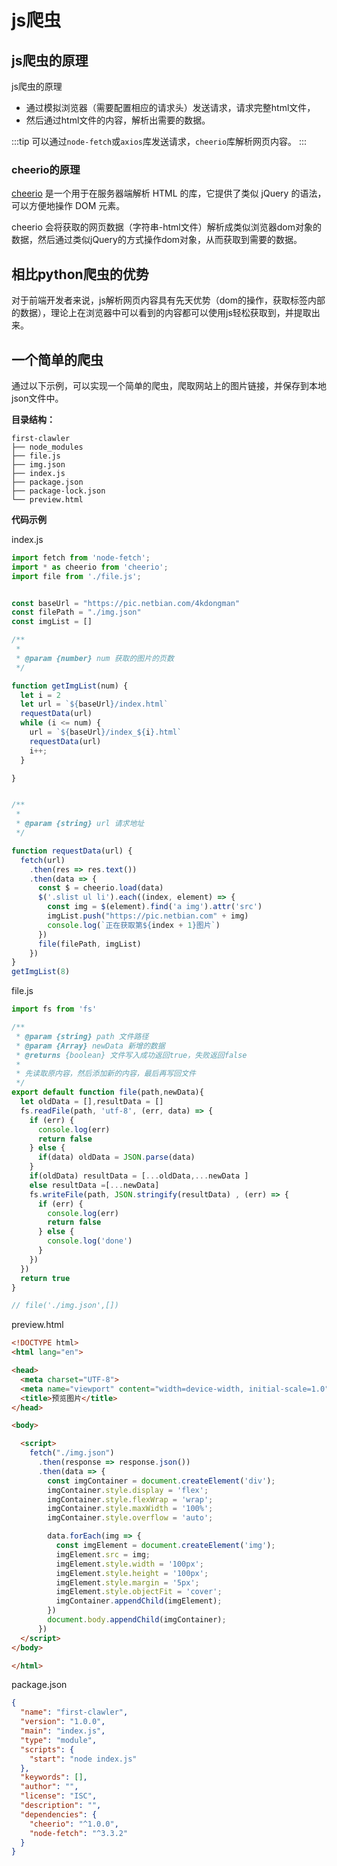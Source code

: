 # js爬虫

## js爬虫的原理

js爬虫的原理 
- 通过模拟浏览器（需要配置相应的请求头）发送请求，请求完整html文件，
- 然后通过html文件的内容，解析出需要的数据。

:::tip
可以通过`node-fetch`或`axios`库发送请求，`cheerio`库解析网页内容。
:::

### cheerio的原理

[cheerio](https://cheerio.nodejs.cn/) 是一个用于在服务器端解析 HTML 的库，它提供了类似 jQuery 的语法，可以方便地操作 DOM 元素。

cheerio 会将获取的网页数据（字符串-html文件）解析成类似浏览器dom对象的数据，然后通过类似jQuery的方式操作dom对象，从而获取到需要的数据。

## 相比python爬虫的优势

对于前端开发者来说，js解析网页内容具有先天优势（dom的操作，获取标签内部的数据），理论上在浏览器中可以看到的内容都可以使用js轻松获取到，并提取出来。

## 一个简单的爬虫

通过以下示例，可以实现一个简单的爬虫，爬取网站上的图片链接，并保存到本地json文件中。

**目录结构：**
``` 
first-clawler
├── node_modules
├── file.js
├── img.json
├── index.js
├── package.json
├── package-lock.json
└── preview.html
```

**代码示例**

index.js
```js
import fetch from 'node-fetch';
import * as cheerio from 'cheerio';
import file from './file.js';


const baseUrl = "https://pic.netbian.com/4kdongman"
const filePath = "./img.json"
const imgList = []

/**
 * 
 * @param {number} num 获取的图片的页数
 */

function getImgList(num) {
  let i = 2
  let url = `${baseUrl}/index.html`
  requestData(url)
  while (i <= num) {
    url = `${baseUrl}/index_${i}.html`
    requestData(url)
    i++;
  }

}


/**
 * 
 * @param {string} url 请求地址 
 */

function requestData(url) {
  fetch(url)
    .then(res => res.text())
    .then(data => {
      const $ = cheerio.load(data)
      $('.slist ul li').each((index, element) => {
        const img = $(element).find('a img').attr('src')
        imgList.push("https://pic.netbian.com" + img)
        console.log(`正在获取第${index + 1}图片`)
      })
      file(filePath, imgList)
    })
}
getImgList(8)


```
file.js
```js
import fs from 'fs'

/**
 * @param {string} path 文件路径
 * @param {Array} newData 新增的数据
 * @returns {boolean} 文件写入成功返回true，失败返回false
 * 
 * 先读取原内容，然后添加新的内容，最后再写回文件
 */
export default function file(path,newData){
  let oldData = [],resultData = []
  fs.readFile(path, 'utf-8', (err, data) => {
    if (err) {
      console.log(err)
      return false
    } else {
      if(data) oldData = JSON.parse(data)
    }
    if(oldData) resultData = [...oldData,...newData ]
    else resultData =[...newData]
    fs.writeFile(path, JSON.stringify(resultData) , (err) => {
      if (err) {
        console.log(err)
        return false
      } else {
        console.log('done')
      }
    })
  })
  return true
}

// file('./img.json',[])
```
preview.html
```html
<!DOCTYPE html>
<html lang="en">

<head>
  <meta charset="UTF-8">
  <meta name="viewport" content="width=device-width, initial-scale=1.0">
  <title>预览图片</title>
</head>

<body>

  <script>
    fetch("./img.json")
      .then(response => response.json())
      .then(data => {
        const imgContainer = document.createElement('div');
        imgContainer.style.display = 'flex';
        imgContainer.style.flexWrap = 'wrap';
        imgContainer.style.maxWidth = '100%';
        imgContainer.style.overflow = 'auto';

        data.forEach(img => {
          const imgElement = document.createElement('img');
          imgElement.src = img;
          imgElement.style.width = '100px';
          imgElement.style.height = '100px';
          imgElement.style.margin = '5px';
          imgElement.style.objectFit = 'cover';
          imgContainer.appendChild(imgElement);
        })
        document.body.appendChild(imgContainer);
      })
  </script>
</body>

</html>
```

package.json
```json
{
  "name": "first-clawler",
  "version": "1.0.0",
  "main": "index.js",
  "type": "module",
  "scripts": {
    "start": "node index.js"
  },
  "keywords": [],
  "author": "",
  "license": "ISC",
  "description": "",
  "dependencies": {
    "cheerio": "^1.0.0",
    "node-fetch": "^3.3.2"
  }
}
```

